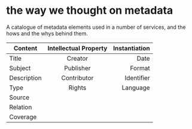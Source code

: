 # the way we thought on metadata

A catalogue of metadata elements used in a number of services, and the hows and the whys behind them.


|Content       |Intellectual Property  | Instantiation |
| ------------ |:---------------------:| -------------:|
| Title        | Creator               | Date          |
| Subject      | Publisher             | Format        |
| Description  | Contributor           | Identifier    |
| Type         | Rights                | Language      |
| Source       |
| Relation     |
| Coverage     |


